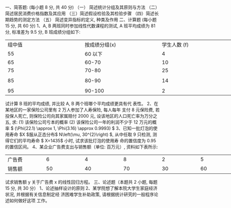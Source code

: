 一、简答题: (每小题 8 分, 共 40 分)
 （一） 简述统计分组及其原则与方法
 （二）简述居民消费价格指数及其应用
 （三）简述假设检验及其检验步骤
 （四）简述长期趋势的测定方法
 （五） 简述变异指标的定义, 种类及作用
 二、计算题 (每小题 15 分, 共 60 分)
 1、A, B 两班同时参加线性代数课程的测试,  A  班平均成绩为 81 分, 标准差为  9.5  分,  B  班成绩分组如下:
 <table data-lake-id="HpOZD" id="HpOZD" width-mode="contain" class="lake-table" style="width: 750px"><colgroup><col width="250"><col width="250"><col width="250"></colgroup><tbody><tr data-lake-id="u0451acae" id="u0451acae"><td data-lake-id="ub5f70165" id="ub5f70165">组中值
 </td><td data-lake-id="u96ece11c" id="u96ece11c">按成绩分组(x)
 </td><td data-lake-id="ud7331261" id="ud7331261"> 学生人数 (f)
 </td></tr><tr data-lake-id="uca6f2e4a" id="uca6f2e4a"><td data-lake-id="udd6db7c1" id="udd6db7c1">55
 </td><td data-lake-id="ua5d94260" id="ua5d94260">60 以下
 </td><td data-lake-id="ubd0fe744" id="ubd0fe744">4
 </td></tr><tr data-lake-id="u02f7dab9" id="u02f7dab9"><td data-lake-id="u111774b6" id="u111774b6">65
 </td><td data-lake-id="u41dbf4d7" id="u41dbf4d7"> 60-70  
 </td><td data-lake-id="u71c726fd" id="u71c726fd">10
 </td></tr><tr data-lake-id="u6b024aa9" id="u6b024aa9"><td data-lake-id="ubf165b4b" id="ubf165b4b">75
 </td><td data-lake-id="u0ac90fbd" id="u0ac90fbd">70-80
 </td><td data-lake-id="u0277b8d9" id="u0277b8d9">25
 </td></tr><tr data-lake-id="uc1b949a5" id="uc1b949a5" style="height: 40px"><td data-lake-id="ucc4a4582" id="ucc4a4582">85
 </td><td data-lake-id="u31581b01" id="u31581b01"> 80-90 
 </td><td data-lake-id="uc800fc21" id="uc800fc21">14
 </td></tr><tr data-lake-id="u947f5ed4" id="u947f5ed4"><td data-lake-id="u08d749d8" id="u08d749d8">95
 </td><td data-lake-id="u7deeb755" id="u7deeb755">90-100 
 </td><td data-lake-id="u08a9c364" id="u08a9c364">2
 </td></tr></tbody></table>试计算 B 班的平均成绩, 并比较 A, B 两个班哪个平均成绩更具有代 表性。
 2、在某地区的一家保险公司里有 2 万人参加了人寿保险, 每人每年 支付 8 元保险费, 若投保人死亡, 则保险公司向其家属赔付 2000 元, 设该地区的人口死亡率为万分之五, 求:
 (1) 该保险公司亏本的概率
 (2) 该保险公司一年的利润不少于 12 万元的概率
 $ (\Phi(22.1) \approx 1, \Phi(3.16) \approx 0.9993) $
 3、已知一批灯泡的使用寿命 $X $服从正态分布$  N\left(\mu, 30^{2}\right) $, 从中任取 9 只检测, 测得它们的平均寿命 $ X=1435$  小时, 试求该批灯泡的使用寿 命的置信度为  0.95  的置信区间。
 4、某企业广告费支出与销售额（单位: 百万元）, 资料如下表所示:
 <table data-lake-id="mQpUg" id="mQpUg" width-mode="contain" class="lake-table" style="width: 750px"><colgroup><col width="125"><col width="125"><col width="125"><col width="125"><col width="125"><col width="125"></colgroup><tbody><tr data-lake-id="u3c56de3e" id="u3c56de3e"><td data-lake-id="u8d276e2c" id="u8d276e2c">广告费
 </td><td data-lake-id="u4b3f1c84" id="u4b3f1c84">6
 </td><td data-lake-id="u6e0f04c9" id="u6e0f04c9">4
 </td><td data-lake-id="u28bd06a7" id="u28bd06a7">8
 </td><td data-lake-id="u9caeaac3" id="u9caeaac3">2
 </td><td data-lake-id="ub731eafe" id="ub731eafe">5
 </td></tr><tr data-lake-id="uc2d77e3a" id="uc2d77e3a"><td data-lake-id="u0047bcba" id="u0047bcba">销售额 
 </td><td data-lake-id="uc008bf09" id="uc008bf09">50
 </td><td data-lake-id="uee41aa7d" id="uee41aa7d">40
 </td><td data-lake-id="udd34e1ea" id="udd34e1ea">70
 </td><td data-lake-id="ue136c937" id="ue136c937">30
 </td><td data-lake-id="uaf2cb110" id="uaf2cb110">60
 </td></tr></tbody></table>试求销售额  y  关于广告费  x   的线性回归方程。
 三、论述题（本题共 2 小题, 每题 15 分, 共 30 分）
 1、论述抽样设计的原则
 2、某学院想了解本院大学生家庭经济状况, 并根据有关信息制定经 济困难学生补助政策, 请根据统计研究的一般程序论述如何做好这项 工作。
 
